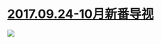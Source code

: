 # [2017.09.24-10月新番导视](http://www.bilibili.com/blackboard/topic/activity-BJLZpl-ib.html)
![](https://bilicover2017.github.io/2017.09.24.jpg)